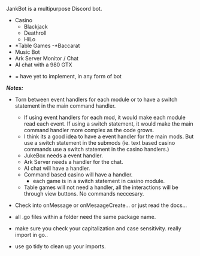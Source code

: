 JankBot is a multipurpose Discord bot.
- Casino
    - Blackjack
    - Deathroll
    - HiLo
- *Table Games
    -*Baccarat
- Music Bot
- Ark Server Monitor / Chat
- AI chat with a 980 GTX

* = have yet to implement, in any form of bot


***Notes:***


- Torn between event handlers for each module or to have a switch statement in the main command handler.
    - If using event handlers for each mod, it would make each module read each event. If using a switch statement, it would make the main command handler more complex as the code grows. 
    - I think its a good idea to have a event handler for the main mods. But use a switch statement in the submods (ie. text based casino commands use a switch statement in the casino handlers.)
    - JukeBox needs a event handler.
    - Ark Server needs a handler for the chat.
    - AI chat will have a handler.
    - Command based casino will have a handler.
        - each game is in a switch statement in casino module.
    - Table games will not need a handler, all the interactions will be through view buttons. No commands neccesary. 

- Check into onMessage or onMesaageCreate... or just read the docs...


- all .go files within a folder need the same package name.
- make sure you check your capitalization and case sensitivity. really import in go.. 
- use go tidy to clean up your imports.
